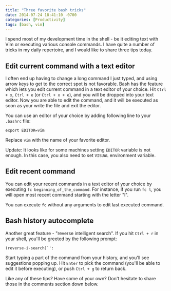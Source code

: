 ```yaml
---
title: "Three favorite bash tricks"
date: 2014-07-24 18:41:10 -0700
categories: [Productivity]
tags: [bash, vim]
---
```


I spend most of my development time in the shell - be it editing text with Vim
or executing various console commands. I have quite a number of tricks in my
daily repertoire, and I would like to share three tips today.

## Edit current command with a text editor

I often end up having to change a long command I just typed, and using arrow
keys to get to the correct spot is not favorable. Bash has the feature which
lets you edit current command in a text editor of your choice. Hit `Ctrl + x`,
`Ctrl + e` (or `Ctrl + x + e`), and you will be dropped into your text editor.
Now you are able to edit the command, and it will be executed as soon as your
write the file and exit the editor.

You can use an editor of your choice by adding following line to your `.bashrc`
file:

    export EDITOR=vim

Replace `vim` with the name of your favorite editor.

Update: It looks like for some machines setting `EDITOR` variable is not
enough. In this case, you also need to set `VISUAL` environment variable.

## Edit recent command

You can edit your recent commands in a text editor of your choice by executing
`fc beginning_of_the_command`. For instance, if you run `fc l`, you will open
most recent command starting with the letter "l".

You can execute `fc` without any arguments to edit last executed command.

## Bash history autocomplete

Another great feature - "reverse intelligent search". If you hit `Ctrl + r` in
your shell, you'll be greeted by the following prompt:

    (reverse-i-search)`':

Start typing a part of the command from your history, and you'll see suggestions
popping up. Hit `Enter` to pick the command (you'll be able to edit it before
executing), or push `Ctrl + g` to return back.

Like any of these tips? Have some of your own? Don't hesitate to share those in
the comments section down below.
